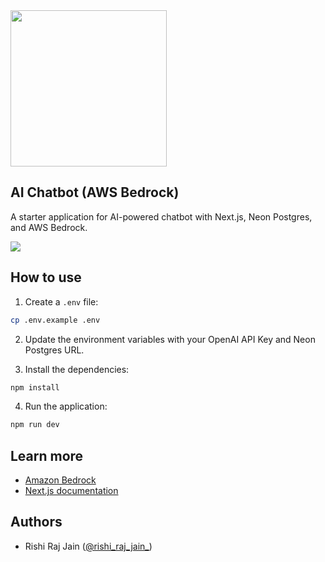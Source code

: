 <img width="250px" src="https://neon.tech/brand/neon-logo-dark-color.svg" />

## AI Chatbot (AWS Bedrock)

A starter application for AI-powered chatbot with Next.js, Neon Postgres, and AWS Bedrock.

[![](https://vercel.com/button)](https://vercel.com/new/clone?repository-url=https://github.com/neondatabase/examples/tree/main/ai/aws-bedrock/chatbot-nextjs&env=POSTGRES_URL,AWS_KEY_ID,AWS_SECRET_KEY)

## How to use

1. Create a `.env` file:

```bash
cp .env.example .env
```

2. Update the environment variables with your OpenAI API Key and Neon Postgres URL.

3. Install the dependencies:

```bash
npm install
```

4. Run the application:

```bash
npm run dev
```

## Learn more

- [Amazon Bedrock](https://docs.aws.amazon.com/pdfs/bedrock/latest/userguide/bedrock-ug.pdf#page=26&zoom=100,48,781)
- [Next.js documentation](https://nextjs.org/docs)

## Authors

- Rishi Raj Jain ([@rishi_raj_jain_](https://twitter.com/rishi_raj_jain_))
